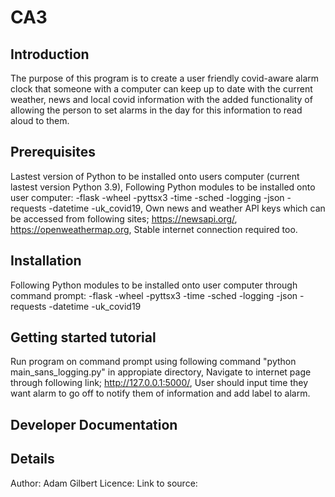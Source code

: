 # CA3
## Introduction 
The purpose of this program is to create a user friendly covid-aware alarm clock that someone with a computer can keep up to date with the current weather, news and local covid information with the added functionality of allowing the person to set alarms in the day for this information to read aloud to them.
## Prerequisites
Lastest version of Python to be installed onto users computer (current lastest version Python 3.9),
Following Python modules to be installed onto user computer:
-flask
-wheel
-pyttsx3
-time
-sched
-logging
-json
-requests
-datetime
-uk_covid19,
Own news and weather API keys which can be accessed from following sites; https://newsapi.org/, https://openweathermap.org,
Stable internet connection required too.
## Installation
Following Python modules to be installed onto user computer through command prompt:
-flask
-wheel
-pyttsx3
-time
-sched
-logging
-json
-requests
-datetime
-uk_covid19
## Getting started tutorial
Run program on command prompt using following command "python main_sans_logging.py" in appropiate directory,
Navigate to internet page through following link; http://127.0.0.1:5000/,
User should input time they want alarm to go off to notify them of information and add label to alarm.
## Developer Documentation

## Details
Author: Adam Gilbert
Licence: 
Link to source: 
